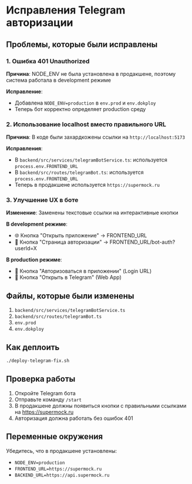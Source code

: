 # Исправления Telegram авторизации

## Проблемы, которые были исправлены

### 1. Ошибка 401 Unauthorized
**Причина**: NODE_ENV не была установлена в продакшене, поэтому система работала в development режиме

**Исправление**: 
- Добавлена `NODE_ENV=production` в `env.prod` и `env.dokploy`
- Теперь бот корректно определяет production среду

### 2. Использование localhost вместо правильного URL
**Причина**: В коде были захардкожены ссылки на `http://localhost:5173`

**Исправления**:
- В `backend/src/services/telegramBotService.ts`: используется `process.env.FRONTEND_URL`
- В `backend/src/routes/telegramBot.ts`: используется `process.env.FRONTEND_URL`
- Теперь в продакшене используется `https://supermock.ru`

### 3. Улучшение UX в боте
**Изменение**: Заменены текстовые ссылки на интерактивные кнопки

**В development режиме**:
- 🌐 Кнопка "Открыть приложение" → FRONTEND_URL
- 🔐 Кнопка "Страница авторизации" → FRONTEND_URL/bot-auth?userId=X

**В production режиме**:
- 🔐 Кнопка "Авторизоваться в приложении" (Login URL)
- 📱 Кнопка "Открыть в Telegram" (Web App)

## Файлы, которые были изменены

1. `backend/src/services/telegramBotService.ts`
2. `backend/src/routes/telegramBot.ts`
3. `env.prod`
4. `env.dokploy`

## Как деплоить

```bash
./deploy-telegram-fix.sh
```

## Проверка работы

1. Откройте Telegram бота
2. Отправьте команду `/start`
3. В продакшене должны появиться кнопки с правильными ссылками на https://supermock.ru
4. Авторизация должна работать без ошибок 401

## Переменные окружения

Убедитесь, что в продакшене установлены:
- `NODE_ENV=production`
- `FRONTEND_URL=https://supermock.ru`
- `BACKEND_URL=https://api.supermock.ru`